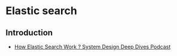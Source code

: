 # Elastic search

## Introduction

- [How Elastic Search Work ? System Design Deep Dives Podcast](https://www.youtube.com/watch?v=LHQMNFKU_ME)